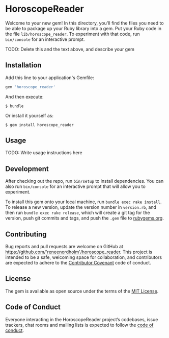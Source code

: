 # HoroscopeReader

Welcome to your new gem! In this directory, you'll find the files you need to be able to package up your Ruby library into a gem. Put your Ruby code in the file `lib/horoscope_reader`. To experiment with that code, run `bin/console` for an interactive prompt.

TODO: Delete this and the text above, and describe your gem

## Installation

Add this line to your application's Gemfile:

```ruby
gem 'horoscope_reader'
```

And then execute:

    $ bundle

Or install it yourself as:

    $ gem install horoscope_reader

## Usage

TODO: Write usage instructions here

## Development

After checking out the repo, run `bin/setup` to install dependencies. You can also run `bin/console` for an interactive prompt that will allow you to experiment.

To install this gem onto your local machine, run `bundle exec rake install`. To release a new version, update the version number in `version.rb`, and then run `bundle exec rake release`, which will create a git tag for the version, push git commits and tags, and push the `.gem` file to [rubygems.org](https://rubygems.org).

## Contributing

Bug reports and pull requests are welcome on GitHub at https://github.com/'reneenordholm'/horoscope_reader. This project is intended to be a safe, welcoming space for collaboration, and contributors are expected to adhere to the [Contributor Covenant](http://contributor-covenant.org) code of conduct.

## License

The gem is available as open source under the terms of the [MIT License](https://opensource.org/licenses/MIT).

## Code of Conduct

Everyone interacting in the HoroscopeReader project’s codebases, issue trackers, chat rooms and mailing lists is expected to follow the [code of conduct](https://github.com/'reneenordholm'/horoscope_reader/blob/master/CODE_OF_CONDUCT.md).
